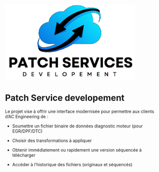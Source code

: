<img src="./logo/Patch%20Services%20Developpement%20white.png" height="250"/>

# Patch Service developement   
Le projet vise à offrir une interface modernisée pour permettre aux clients d’AC Engineering de :

* Soumettre un fichier binaire de données diagnostic moteur (pour EGR/DPF/DTC)

* Choisir des transformations à appliquer

* Obtenir immédiatement ou rapidement une version séquencée à télécharger

* Accéder à l’historique des fichiers (originaux et séquencés)


